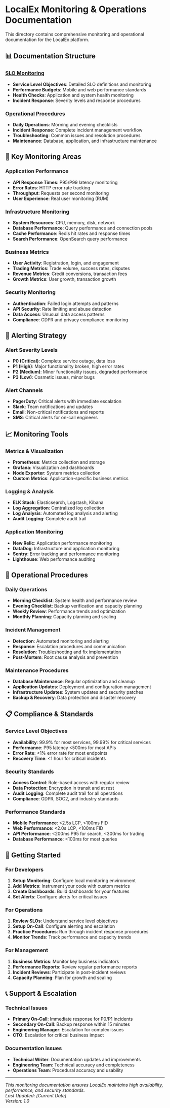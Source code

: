 # LocalEx Monitoring & Operations Documentation

This directory contains comprehensive monitoring and operational documentation for the LocalEx platform.

## 📊 Documentation Structure

### [SLO Monitoring](./slo-monitoring.md)
- **Service Level Objectives**: Detailed SLO definitions and monitoring
- **Performance Budgets**: Mobile and web performance standards
- **Health Checks**: Application and system health monitoring
- **Incident Response**: Severity levels and response procedures

### [Operational Procedures](./operational-procedures.md)
- **Daily Operations**: Morning and evening checklists
- **Incident Response**: Complete incident management workflow
- **Troubleshooting**: Common issues and resolution procedures
- **Maintenance**: Database, application, and infrastructure maintenance

## 🎯 Key Monitoring Areas

### Application Performance
- **API Response Times**: P95/P99 latency monitoring
- **Error Rates**: HTTP error rate tracking
- **Throughput**: Requests per second monitoring
- **User Experience**: Real user monitoring (RUM)

### Infrastructure Monitoring
- **System Resources**: CPU, memory, disk, network
- **Database Performance**: Query performance and connection pools
- **Cache Performance**: Redis hit rates and response times
- **Search Performance**: OpenSearch query performance

### Business Metrics
- **User Activity**: Registration, login, and engagement
- **Trading Metrics**: Trade volume, success rates, disputes
- **Revenue Metrics**: Credit conversions, transaction fees
- **Growth Metrics**: User growth, transaction growth

### Security Monitoring
- **Authentication**: Failed login attempts and patterns
- **API Security**: Rate limiting and abuse detection
- **Data Access**: Unusual data access patterns
- **Compliance**: GDPR and privacy compliance monitoring

## 🚨 Alerting Strategy

### Alert Severity Levels
- **P0 (Critical)**: Complete service outage, data loss
- **P1 (High)**: Major functionality broken, high error rates
- **P2 (Medium)**: Minor functionality issues, degraded performance
- **P3 (Low)**: Cosmetic issues, minor bugs

### Alert Channels
- **PagerDuty**: Critical alerts with immediate escalation
- **Slack**: Team notifications and updates
- **Email**: Non-critical notifications and reports
- **SMS**: Critical alerts for on-call engineers

## 📈 Monitoring Tools

### Metrics & Visualization
- **Prometheus**: Metrics collection and storage
- **Grafana**: Visualization and dashboards
- **Node Exporter**: System metrics collection
- **Custom Metrics**: Application-specific business metrics

### Logging & Analysis
- **ELK Stack**: Elasticsearch, Logstash, Kibana
- **Log Aggregation**: Centralized log collection
- **Log Analysis**: Automated log analysis and alerting
- **Audit Logging**: Complete audit trail

### Application Monitoring
- **New Relic**: Application performance monitoring
- **DataDog**: Infrastructure and application monitoring
- **Sentry**: Error tracking and performance monitoring
- **Lighthouse**: Web performance auditing

## 🔧 Operational Procedures

### Daily Operations
- **Morning Checklist**: System health and performance review
- **Evening Checklist**: Backup verification and capacity planning
- **Weekly Review**: Performance trends and optimization
- **Monthly Planning**: Capacity planning and scaling

### Incident Management
- **Detection**: Automated monitoring and alerting
- **Response**: Escalation procedures and communication
- **Resolution**: Troubleshooting and fix implementation
- **Post-Mortem**: Root cause analysis and prevention

### Maintenance Procedures
- **Database Maintenance**: Regular optimization and cleanup
- **Application Updates**: Deployment and configuration management
- **Infrastructure Updates**: System updates and security patches
- **Backup & Recovery**: Data protection and disaster recovery

## 📋 Compliance & Standards

### Service Level Objectives
- **Availability**: 99.9% for most services, 99.99% for critical services
- **Performance**: P95 latency <500ms for most APIs
- **Error Rate**: <1% error rate for most endpoints
- **Recovery Time**: <1 hour for critical incidents

### Security Standards
- **Access Control**: Role-based access with regular review
- **Data Protection**: Encryption in transit and at rest
- **Audit Logging**: Complete audit trail for all operations
- **Compliance**: GDPR, SOC2, and industry standards

### Performance Standards
- **Mobile Performance**: <2.5s LCP, <100ms FID
- **Web Performance**: <2.0s LCP, <100ms FID
- **API Performance**: <200ms P95 for search, <300ms for trading
- **Database Performance**: <100ms for most queries

## 🚀 Getting Started

### For Developers
1. **Setup Monitoring**: Configure local monitoring environment
2. **Add Metrics**: Instrument your code with custom metrics
3. **Create Dashboards**: Build dashboards for your features
4. **Set Alerts**: Configure alerts for critical issues

### For Operations
1. **Review SLOs**: Understand service level objectives
2. **Setup On-Call**: Configure alerting and escalation
3. **Practice Procedures**: Run through incident response procedures
4. **Monitor Trends**: Track performance and capacity trends

### For Management
1. **Business Metrics**: Monitor key business indicators
2. **Performance Reports**: Review regular performance reports
3. **Incident Reviews**: Participate in post-incident reviews
4. **Capacity Planning**: Plan for growth and scaling

## 📞 Support & Escalation

### Technical Issues
- **Primary On-Call**: Immediate response for P0/P1 incidents
- **Secondary On-Call**: Backup response within 15 minutes
- **Engineering Manager**: Escalation for complex issues
- **CTO**: Escalation for critical business impact

### Documentation Issues
- **Technical Writer**: Documentation updates and improvements
- **Engineering Team**: Technical accuracy and completeness
- **Operations Team**: Procedural accuracy and usability

---

*This monitoring documentation ensures LocalEx maintains high availability, performance, and security standards.*  
*Last Updated: [Current Date]*  
*Version: 1.0*
